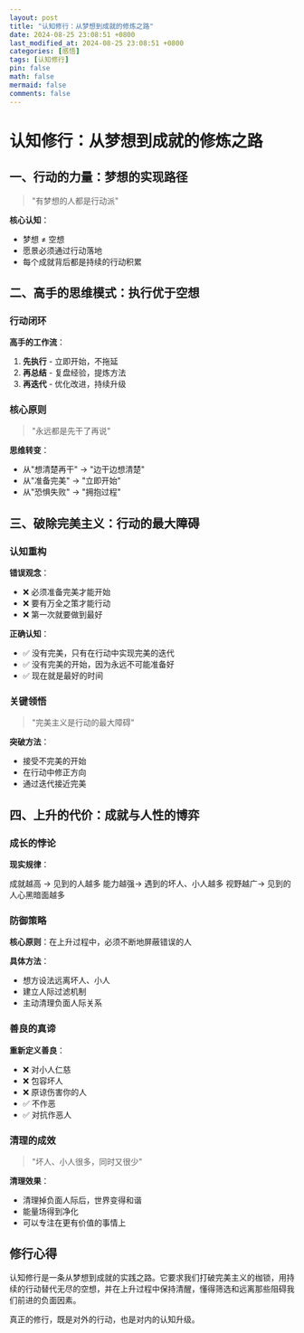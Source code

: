 ```yaml
---
layout: post
title: "认知修行：从梦想到成就的修炼之路"
date: 2024-08-25 23:08:51 +0800
last_modified_at: 2024-08-25 23:08:51 +0800
categories: [感悟]
tags: [认知修行]
pin: false
math: false
mermaid: false
comments: false
---
```


# 认知修行：从梦想到成就的修炼之路

## 一、行动的力量：梦想的实现路径

> "有梦想的人都是行动派"

**核心认知**：
- 梦想 ≠ 空想
- 愿景必须通过行动落地
- 每个成就背后都是持续的行动积累

## 二、高手的思维模式：执行优于空想

### 行动闭环

**高手的工作流**：
1. **先执行** - 立即开始，不拖延
2. **再总结** - 复盘经验，提炼方法  
3. **再迭代** - 优化改进，持续升级

### 核心原则

> "永远都是先干了再说"

**思维转变**：
- 从"想清楚再干" → "边干边想清楚"
- 从"准备完美" → "立即开始"
- 从"恐惧失败" → "拥抱过程"

## 三、破除完美主义：行动的最大障碍

### 认知重构

**错误观念**：
- ❌ 必须准备完美才能开始
- ❌ 要有万全之策才能行动
- ❌ 第一次就要做到最好

**正确认知**：
- ✅ 没有完美，只有在行动中实现完美的迭代
- ✅ 没有完美的开始，因为永远不可能准备好
- ✅ 现在就是最好的时间

### 关键领悟

> "完美主义是行动的最大障碍"

**突破方法**：
- 接受不完美的开始
- 在行动中修正方向
- 通过迭代接近完美

## 四、上升的代价：成就与人性的博弈

### 成长的悖论

**现实规律**：

成就越高 → 见到的人越多
能力越强→ 遇到的坏人、小人越多
视野越广→ 见到的人心黑暗面越多

### 防御策略

**核心原则**：在上升过程中，必须不断地屏蔽错误的人

**具体方法**：
- 想方设法远离坏人、小人
- 建立人际过滤机制
- 主动清理负面人际关系

### 善良的真谛

**重新定义善良**：
- ❌ 对小人仁慈
- ❌ 包容坏人  
- ❌ 原谅伤害你的人
- ✅ 不作恶
- ✅ 对抗作恶人

### 清理的成效

> "坏人、小人很多，同时又很少"

**清理效果**：
- 清理掉负面人际后，世界变得和谐
- 能量场得到净化
- 可以专注在更有价值的事情上

## 修行心得

认知修行是一条从梦想到成就的实践之路。它要求我们打破完美主义的枷锁，用持续的行动替代无尽的空想，并在上升过程中保持清醒，懂得筛选和远离那些阻碍我们前进的负面因素。

真正的修行，既是对外的行动，也是对内的认知升级。